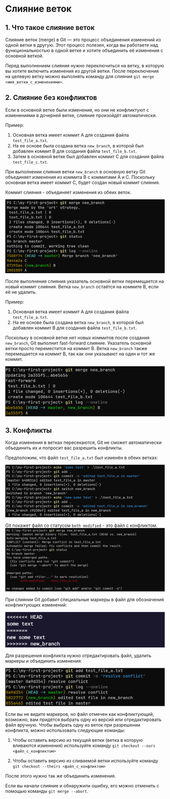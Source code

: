 # Слияние веток

## 1. Что такое слияние веток
Слияние веток (merge) в Git — это процесс объединения изменений из одной ветки в другую. 
Этот процесс полезен, когда вы работаете над функциональностью в одной ветке и хотите объединить её изменения с основной веткой. 

Перед выполнением слияния нужно переключиться на ветку, в которую вы хотите включить изменения из другой ветки.
После переключения на целевую ветку можно выполнять команду для слияния `git merge <имя_ветки_с_изменениями>`.

## 2. Слияние без конфликтов
Если в основной ветке были изменения, но они не конфликтуют с изменениями в дочерней ветке, слияние произойдёт автоматически.

Пример:
1. Основная ветка имеет коммит A для создания файла `test_file_a.txt`.
2. На ее основе была создана ветка `new_branch`, в которой был добавлен коммит B для создания файла `test_file_b.txt`.
3. Затем в основной ветке был добавлен коммит C для создания файла `test_file_c.txt`.

При выполнении слияния ветки `new_branch` в основную ветку Git объединяет изменения из коммита B с коммитами A и C. 
Поскольку основная ветка имеет коммит C, будет создан новый коммит слияния.

Коммит слияния - объединяет изменения из обеих веток. 

![Git branch](../img/git-merge-master-has-commit.png)

После выполнения слияния указатель основной ветки перемещается на новый коммит слияния. 
Ветка `new_branch` остаётся на коммите B, если её не удалить.

Пример:
1. Основная ветка имеет коммит A для создания файла `test_file_a.txt`.
2. На ее основе была создана ветка `new_branch`, в которой был добавлен коммит B для создания файла `test_file_b.txt`.

Поскольку в основной ветке нет новых коммитов после создания `new_branch`, 
Git выполнит fast-forward слияние. Указатель основной ветки просто переместится на коммит B.
Ветка `new_branch` также перемещается на коммит B, так как они указывают на один и тот же коммит.

![Git branch](../img/git-merge-fast-forward.png)

## 3. Конфликты
Когда изменения в ветках пересекаются, Git не сможет автоматически объединить их и попросит вас разрешить конфликты.

Предположим, что файл `test_file_a.txt` был изменён в обеих ветках:

![Git branch](../img/git-conflict-editing.png)

Git покажет файл со статусом `both modified` - это файл с конфликтом.
![Git branch](../img/git-both-modified.png)

При слиянии Git добавит специальные маркеры в файл для обозначения конфликтующих изменений:

![Git branch](../img/git-conflict-markers.png)

Для разрешения конфликта нужно отредактировать файл, удалить маркеры и объединить изменения:

![Git branch](../img/git-resolve-conflict.png)

Если вы не видите маркеров, но файл отмечен как конфликтующий, возможно, вам придётся выбрать одну из версий или отредактировать файл вручную. 
Чтобы выбрать одну из веток при разрешении конфликта, можно использовать следующие команды:

1. Чтобы оставить версию из текущей ветки (ветка в которую вливаются изменения) используйте
команду `git checkout --ours <файл_с_конфликтом>`

2. Чтобы оставить версию из сливаемой ветки используйте команду `git checkout --theirs <файл_с_конфликтом>`

После этого нужно так же объединить изменения.

Если вы начали слияние и обнаружили ошибку, его можно отменить с помощью команды `git merge --abort`.